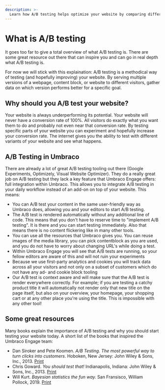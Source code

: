 ```yaml
---
description: >-
  Learn how A/B testing helps optimize your website by comparing different versions to improve performance, integrated seamlessly with Umbraco Engage.
---
```


# What is A/B testing

It goes too far to give a total overview of what A/B testing is. There are some great resource out there that can inspire you and can go in real depth what A/B testing is.

For now we will stick with this explaination: A/B testing is a methodical way of testing (and hopefully improving) your website. By serving multiple versions of a webpage, content block, or website to different visitors, gather data on which version performs better for a specific goal.

## Why should you A/B test your website?

Your website is always underperforming its potential. Your website will never have a conversion rate of 100%. All visitors do exactly what you want them to do and probably not even near that conversion rate. By testing specific parts of your website you can experiment and hopefully increase your conversion rate. The internet gives you the ability to test with different variants of your website and see what happens.

## A/B Testing in Umbraco

There are already a lot of great A/B testing tooling out there (Google Experiments, Optimizely, Visual Website Optimizer). They do a really great job on A/B testing but they lack a key feature that Umbraco Engage offers: full integration within Umbraco. This allows you to integrate A/B testing in your daily workflow instead of an add-on on top of your website. This means:

* You can A/B test your content in the same user-friendly way as Umbraco does, allowing you and your editors to start A/B testing.
* The A/B test is rendered automatically without any additional line of code. This means that you don't have to reserve time to "implement A/B testing". It is there and you can start testing immediately. Also that means there is no content flickering like in many other tools.
* You can use all the resources that Umbraco gives you. You can reuse images of the media library, you can pick contentblock as you are used, and you do not have to worry about changing URL's while doing a test.
* Within Umbraco Engage you will see that A/B tests are running, so your fellow editors are aware of this and will not ruin your experiments
* Because we use first-party analytics and cookies you will track data across all your visitors and not only on a subset of customers which do not have any ad- and cookie block tooling
* Our A/B test is context aware and will make sure that the A/B test is render everywhere correctly. For example; if you are testing a catchy product title it will automatically not render only that new title on the page itself, but also on your overview, your homepage, your shopping cart or at any other place you're using the title. This is impossible with any other tool!

## Some great resources

Many books explain the importance of A/B testing and why you should start testing your website today. A short list of the books that inspired the Umbraco Engage team:

* Dan Siroker and Pete Koomen. _A/B Testing. The most powerful way to turn clicks into customers_. Hoboken, New Jersey: John Wiley & Sons, Inc., 2013. [Print](https://www.amazon.com/Testing-Most-Powerful-Clicks-Customers/dp/1118792416)
* Chris Goward. _You should test that!_ Indianapolis, Indiana: John Wiley & Sons, Inc., 2013. [Print](https://www.amazon.com/You-Should-Test-That-Optimization/dp/1118301307)
* Will Kurt. _Bayesian statistics the fun way._ San Fransisco, William Pollock, 2019. [Print](https://www.amazon.com/Bayesian-Statistics-Fun-Will-Kurt/dp/1593279566)
